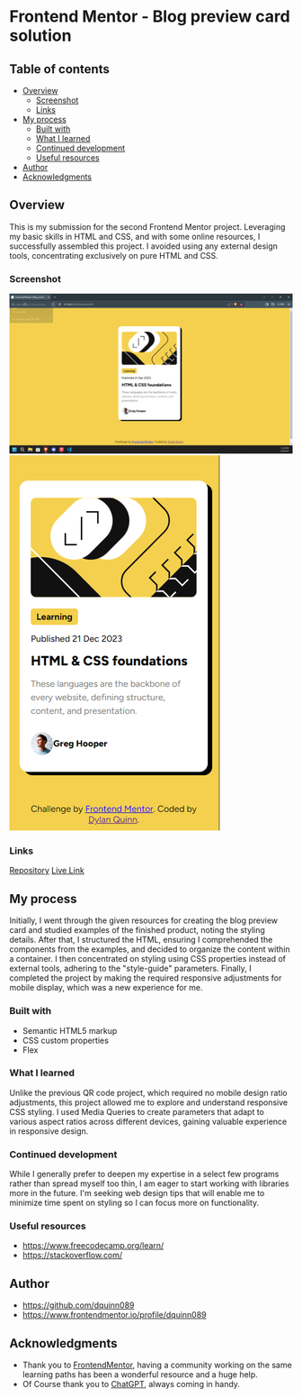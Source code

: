 # Frontend Mentor - Blog preview card solution

## Table of contents

- [Overview](#overview)
  - [Screenshot](#screenshot)
  - [Links](#links)
- [My process](#my-process)
  - [Built with](#built-with)
  - [What I learned](#what-i-learned)
  - [Continued development](#continued-development)
  - [Useful resources](#useful-resources)
- [Author](#author)
- [Acknowledgments](#acknowledgments)

## Overview

This is my submission for the second Frontend Mentor project. Leveraging my basic skills in HTML and CSS, and with some online resources, I successfully assembled this project. I avoided using any external design tools, concentrating exclusively on pure HTML and CSS.

### Screenshot

![desktop](screenshots/screenshot2-desktop.png?raw=true "Desktop")
![mobile](screenshots/screenshot2-mobile.png?raw=true "Mobile")


### Links

[Repository](https://github.com/dquinn089/frontend-mentor-qrcode)
[Live Link](https://dquinn089.github.io/frontend-mentor-qrcode/)

## My process

Initially, I went through the given resources for creating the blog preview card and studied examples of the finished product, noting the styling details. After that, I structured the HTML, ensuring I comprehended the components from the examples, and decided to organize the content within a container. I then concentrated on styling using CSS properties instead of external tools, adhering to the "style-guide" parameters. Finally, I completed the project by making the required responsive adjustments for mobile display, which was a new experience for me.

### Built with

- Semantic HTML5 markup
- CSS custom properties
- Flex


### What I learned

Unlike the previous QR code project, which required no mobile design ratio adjustments, this project allowed me to explore and understand responsive CSS styling. I used Media Queries to create parameters that adapt to various aspect ratios across different devices, gaining valuable experience in responsive design.

### Continued development

While I generally prefer to deepen my expertise in a select few programs rather than spread myself too thin, I am eager to start working with libraries more in the future. I'm seeking web design tips that will enable me to minimize time spent on styling so I can focus more on functionality.

### Useful resources

- https://www.freecodecamp.org/learn/
- https://stackoverflow.com/

## Author

- https://github.com/dquinn089
- https://www.frontendmentor.io/profile/dquinn089

## Acknowledgments

- Thank you to [FrontendMentor](https://www.frontendmentor.io/home), having a community working on the same learning paths has been a wonderful resource and a huge help.
- Of Course thank you to [ChatGPT](https://chatgpt.com/), always coming in handy.

